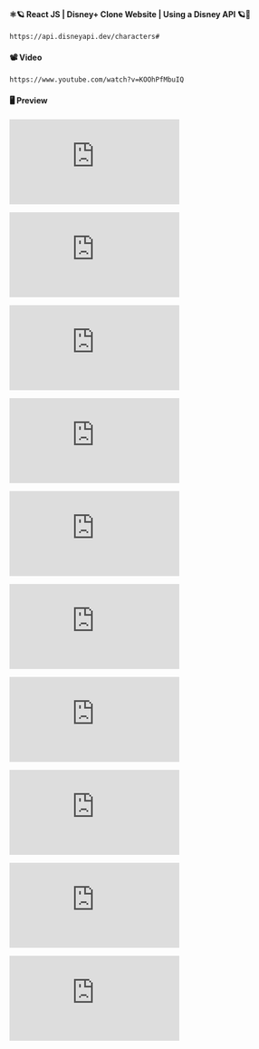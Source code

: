 #### ⚛️🪐 React JS | Disney+ Clone Website | Using a Disney API 🪐🚀

    https://api.disneyapi.dev/characters#
    
#### 📽️ Video
    https://www.youtube.com/watch?v=KOOhPfMbuIQ
    

#### 🖥️ Preview
[![](https://fv9-3.failiem.lv/thumb_show.php?i=9sh5umd3p&view)](https://fv9-3.failiem.lv/thumb_show.php?i=9sh5umd3p&view)

[![](https://fv9-2.failiem.lv/thumb_show.php?i=upf2rj2uq&view)](https://fv9-2.failiem.lv/thumb_show.php?i=upf2rj2uq&view)

[![](https://fv9-1.failiem.lv/thumb_show.php?i=dxvw5vg9r&view)](https://fv9-1.failiem.lv/thumb_show.php?i=dxvw5vg9r&view)

[![](https://fv9-3.failiem.lv/thumb_show.php?i=um33hvj67&view)](https://fv9-3.failiem.lv/thumb_show.php?i=um33hvj67&view)

[![](https://fv9-4.failiem.lv/thumb_show.php?i=u947tg5ka&view)](https://fv9-4.failiem.lv/thumb_show.php?i=u947tg5ka&view)

[![](https://fv9-4.failiem.lv/thumb_show.php?i=jxjf9w7xp&view)](https://fv9-4.failiem.lv/thumb_show.php?i=jxjf9w7xp&view)

[![](https://fv9-4.failiem.lv/thumb_show.php?i=kz562n5qg&view)](https://fv9-4.failiem.lv/thumb_show.php?i=kz562n5qg&view)

[![](https://fv9-4.failiem.lv/thumb_show.php?i=kvge722z4&view)](https://fv9-4.failiem.lv/thumb_show.php?i=kvge722z4&view)

[![](https://fv9-1.failiem.lv/thumb_show.php?i=p627vcxcj&view)](https://fv9-1.failiem.lv/thumb_show.php?i=p627vcxcj&view)

[![](https://fv9-2.failiem.lv/thumb_show.php?i=q6q4ma5he&view)](https://fv9-2.failiem.lv/thumb_show.php?i=q6q4ma5he&view)
